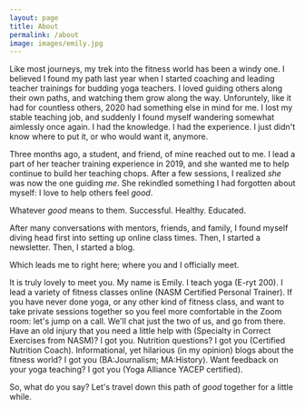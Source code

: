 ```yaml
---
layout: page
title: About
permalink: /about
image: images/emily.jpg
---
```


Like most journeys, my trek into the fitness world has been a windy one. I believed I found my path last year when I started coaching and leading teacher trainings for budding yoga teachers. I loved guiding others along their own paths, and watching them grow along the way. Unforuntely, like it had for countless others, 2020 had something else in mind for me. I lost my stable teaching job, and suddenly I found myself wandering somewhat aimlessly once again. I had the knowledge. I had the experience. I just didn't know where to put it, or who would want it, anymore. 

Three months ago, a student, and friend, of mine reached out to me. I lead a part of her teacher training experience in 2019, and she wanted me to help continue to build her teaching chops. After a few sessions, I realized *she* was now the one guiding *me*. She rekindled something I had forgotten about myself: I love to help others feel *good*. 

Whatever *good* means to them. Successful. Healthy. Educated. 

After many conversations with mentors, friends, and family, I found myself diving head first into setting up online class times. Then, I started a newsletter. Then, I started a blog. 

Which leads me to right here; where you and I officially meet. 

It is truly lovely to meet you. My name is Emily. I teach yoga (E-ryt 200). I lead a variety of fitness classes online (NASM Certified Personal Trainer). If you have never done yoga, or any other kind of fitness class, and want to take private sessions together so you feel more comfortable in the Zoom room: let's jump on a call. We'll chat just the two of us, and go from there. Have an old injury that you need a little help with (Specialty in Correct Exercises from NASM)? I got you. Nutrition questions? I got you (Certified Nutrition Coach). Informational, yet hilarious (in my opinion) blogs about the fitness world? I got you (BA:Journalism; MA:History). Want feedback on your yoga teaching? I got you (Yoga Alliance YACEP certified).

So, what do you say? Let's travel down this path of *good* together for a little while. 
